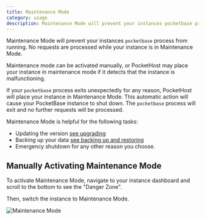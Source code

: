 ```yaml
---
title: Maintenance Mode
category: usage
description: Maintenance Mode will prevent your instances pocketbase process from running. No requests are processed while your instance is in Maintenance Mode.
---
```


Maintenance Mode will prevent your instances `pocketbase` process from running. No requests are processed while your instance is in Maintenance Mode.

Maintenance mode can be activated manually, or PocketHost may place your instance in maintenance mode if it detects that the instance is malfunctioning.

If your `pocketbase` process exits unexpectedly for any reason, PocketHost will place your instance in Maintenance Mode. This automatic action will cause your PocketBase instance to shut down. The `pocketbase` process will exit and no further requests will be processed.

Maintenance Mode is helpful for the following tasks:

- Updating the version [see upgrading](/docs/usage/upgrading/)
- Backing up your data [see backing up and restoring](/docs/usage/backup-and-restore/)
- Emergency shutdown for any other reason you choose.

## Manually Activating Maintenance Mode

To activate Maintenance Mode, navigate to your instance dashboard and scroll to the bottom to see the "Danger Zone".

Then, switch the instance to Maintenance Mode.

![Maintenance Mode](/docs/maintenance-mode-screenshot.png)